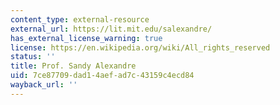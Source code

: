 ```yaml
---
content_type: external-resource
external_url: https://lit.mit.edu/salexandre/
has_external_license_warning: true
license: https://en.wikipedia.org/wiki/All_rights_reserved
status: ''
title: Prof. Sandy Alexandre
uid: 7ce87709-dad1-4aef-ad7c-43159c4ecd84
wayback_url: ''
---
```

